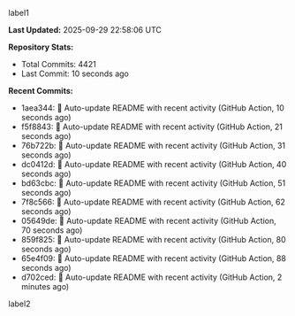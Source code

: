 
label1 
<!-- ACTIVITY_START -->
**Last Updated:** 2025-09-29 22:58:06 UTC

**Repository Stats:**
- Total Commits: 4421
- Last Commit: 10 seconds ago

**Recent Commits:**
- 1aea344: 🤖 Auto-update README with recent activity (GitHub Action, 10 seconds ago)
- f5f8843: 🤖 Auto-update README with recent activity (GitHub Action, 21 seconds ago)
- 76b722b: 🤖 Auto-update README with recent activity (GitHub Action, 31 seconds ago)
- dc0412d: 🤖 Auto-update README with recent activity (GitHub Action, 40 seconds ago)
- bd63cbc: 🤖 Auto-update README with recent activity (GitHub Action, 51 seconds ago)
- 7f8c566: 🤖 Auto-update README with recent activity (GitHub Action, 62 seconds ago)
- 05649de: 🤖 Auto-update README with recent activity (GitHub Action, 70 seconds ago)
- 859f825: 🤖 Auto-update README with recent activity (GitHub Action, 80 seconds ago)
- 65e4f09: 🤖 Auto-update README with recent activity (GitHub Action, 88 seconds ago)
- d702ced: 🤖 Auto-update README with recent activity (GitHub Action, 2 minutes ago)
<!-- ACTIVITY_END -->

label2
